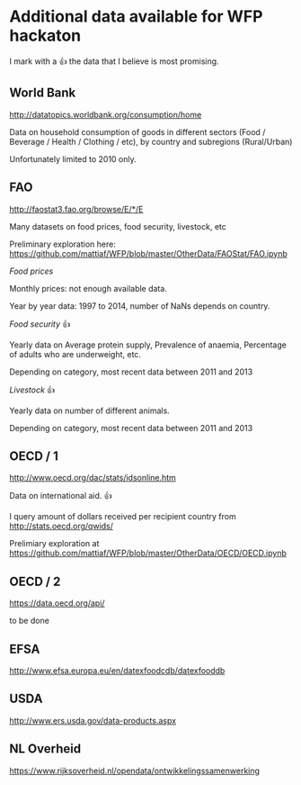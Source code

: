 # Additional data available for WFP hackaton

I mark with a :+1: the data that I believe is most promising.

## World Bank
http://datatopics.worldbank.org/consumption/home 

Data on household consumption of goods in different sectors (Food / Beverage / Health / Clothing / etc), by country and subregions (Rural/Urban)

Unfortunately limited to 2010 only.

## FAO
http://faostat3.fao.org/browse/E/*/E 

Many datasets on food prices, food security, livestock, etc

Preliminary exploration here:
https://github.com/mattiaf/WFP/blob/master/OtherData/FAOStat/FAO.ipynb

_Food prices_ 

Monthly prices: not enough available data.

Year by year data: 1997 to 2014, number of NaNs depends on country.

_Food security_  :+1:

Yearly data on Average protein supply, Prevalence of anaemia, Percentage of adults who are underweight, etc.

Depending on category, most recent data between 2011 and 2013

_Livestock_ :+1:

Yearly data on number of different animals.

Depending on category, most recent data between 2011 and 2013


## OECD / 1 
http://www.oecd.org/dac/stats/idsonline.htm

Data on international aid. :+1:

I query amount of dollars received per recipient country from http://stats.oecd.org/qwids/

Prelimiary exploration at https://github.com/mattiaf/WFP/blob/master/OtherData/OECD/OECD.ipynb



## OECD / 2
https://data.oecd.org/api/

to be done

## EFSA
http://www.efsa.europa.eu/en/datexfoodcdb/datexfooddb

## USDA 

http://www.ers.usda.gov/data-products.aspx 

## NL Overheid
https://www.rijksoverheid.nl/opendata/ontwikkelingssamenwerking 
